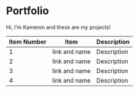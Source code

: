 # Portfolio

Hi, I'm Kameron and these are my projects!

| Item Number | Item | Description |
| --- | --- | --- |
| 1 | link and name | Description |
| 2 | link and name | Description |
| 3 | link and name | Description |
| 4 | link and name | Description |
